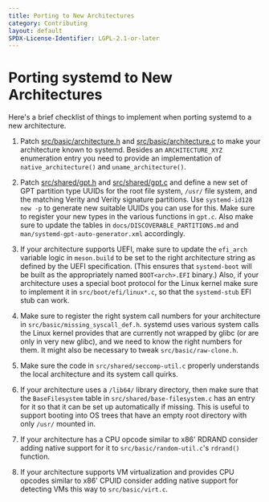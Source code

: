 ```yaml
---
title: Porting to New Architectures
category: Contributing
layout: default
SPDX-License-Identifier: LGPL-2.1-or-later
---
```


# Porting systemd to New Architectures

Here's a brief checklist of things to implement when porting systemd to a new
architecture.

1. Patch
   [src/basic/architecture.h](https://github.com/systemd/systemd/blob/main/src/basic/architecture.h)
   and
   [src/basic/architecture.c](https://github.com/systemd/systemd/blob/main/src/basic/architecture.c)
   to make your architecture known to systemd. Besides an `ARCHITECTURE_XYZ`
   enumeration entry you need to provide an implementation of
   `native_architecture()` and `uname_architecture()`.

2. Patch
   [src/shared/gpt.h](https://github.com/systemd/systemd/blob/main/src/shared/gpt.h)
   and
   [src/shared/gpt.c](https://github.com/systemd/systemd/blob/main/src/shared/gpt.c)
   and define a new set of GPT partition type UUIDs for the root file system,
   `/usr/` file system, and the matching Verity and Verity signature
   partitions. Use `systemd-id128 new -p` to generate new suitable UUIDs you
   can use for this. Make sure to register your new types in the various
   functions in `gpt.c`. Also make sure to update the tables in
   `docs/DISCOVERABLE_PARTITIONS.md` and `man/systemd-gpt-auto-generator.xml`
   accordingly.

3. If your architecture supports UEFI, make sure to update the `efi_arch`
   variable logic in `meson.build` to be set to the right architecture string
   as defined by the UEFI specification. (This ensures that `systemd-boot` will
   be built as the appropriately named `BOOT<arch>.EFI` binary.) Also, if your
   architecture uses a special boot protocol for the Linux kernel make sure to
   implement it in `src/boot/efi/linux*.c`, so that the `systemd-stub` EFI stub
   can work.

4. Make sure to register the right system call numbers for your architecture in
   `src/basic/missing_syscall_def.h`. systemd uses various system calls the
   Linux kernel provides that are currently not wrapped by glibc (or are only
   in very new glibc), and we need to know the right numbers for them. It might
   also be necessary to tweak `src/basic/raw-clone.h`.

5. Make sure the code in `src/shared/seccomp-util.c` properly understands the
   local architecture and its system call quirks.

6. If your architecture uses a `/lib64/` library directory, then make sure that
   the `BaseFilesystem` table in `src/shared/base-filesystem.c` has an entry
   for it so that it can be set up automatically if missing. This is useful to
   support booting into OS trees that have an empty root directory with only
   `/usr/` mounted in.

7. If your architecture has a CPU opcode similar to x86' RDRAND consider adding
   native support for it to `src/basic/random-util.c`'s `rdrand()` function.

8. If your architecture supports VM virtualization and provides CPU opcodes
   similar to x86' CPUID consider adding native support for detecting VMs this
   way to `src/basic/virt.c`.
